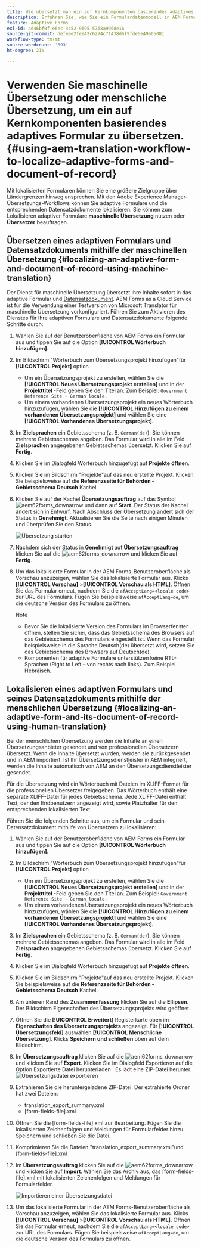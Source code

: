 ```yaml
---
title: Wie übersetzt man ein auf Kernkomponenten basierendes adaptives Formular?
description: Erfahren Sie, wie Sie ein Formulardatenmodell in AEM Forms erstellen, das Modell mit Beispieldaten und -diensten testen und verschiedene Optionen für ein Modell konfigurieren.
feature: Adaptive Forms
exl-id: ad46bf0f-e6ec-4c52-9695-5768a9968e16
source-git-commit: defeee2fee42c6274c71438d6f9fde6e49a05081
workflow-type: tm+mt
source-wordcount: '893'
ht-degree: 21%

---
```


# Verwenden Sie maschinelle Übersetzung oder menschliche Übersetzung, um ein auf Kernkomponenten basierendes adaptives Formular zu übersetzen. {#using-aem-translation-workflow-to-localize-adaptive-forms-and-document-of-record}

Mit lokalisierten Formularen können Sie eine größere Zielgruppe über Ländergrenzen hinweg ansprechen. Mit den Adobe Experience Manager-Übersetzungs-Workflows können Sie adaptive Formulare und die entsprechenden Datensatzdokumente lokalisieren. Sie können zum Lokalisieren adaptiver Formulare **maschinelle Übersetzung** nutzen oder **Übersetzer** beauftragen.

## Übersetzen eines adaptiven Formulars und Datensatzdokuments mithilfe der maschinellen Übersetzung {#localizing-an-adaptive-form-and-document-of-record-using-machine-translation}

Der Dienst für maschinelle Übersetzung übersetzt Ihre Inhalte sofort in das adaptive Formular und [Datensatzdokument](/help/forms/generate-document-of-record-core-components.md). AEM Forms as a Cloud Service ist für die Verwendung einer Testversion von Microsoft Translator für maschinelle Übersetzung vorkonfiguriert. Führen Sie zum Aktivieren des Dienstes für Ihre adaptiven Formulare und Datensatzdokumente folgende Schritte durch:

1. Wählen Sie auf der Benutzeroberfläche von AEM Forms ein Formular aus und tippen Sie auf die Option **[!UICONTROL Wörterbuch hinzufügen]**.
1. Im Bildschirm &quot;Wörterbuch zum Übersetzungsprojekt hinzufügen&quot;für **[!UICONTROL Projekt]** option

   * Um ein Übersetzungsprojekt zu erstellen, wählen Sie die **[!UICONTROL Neues Übersetzungsprojekt erstellen]** und in der **Projekttitel** -Feld geben Sie den Titel an. Zum Beispiel: `Government Reference Site - German locale.`
   * Um einem vorhandenen Übersetzungsprojekt ein neues Wörterbuch hinzuzufügen, wählen Sie die **[!UICONTROL Hinzufügen zu einem vorhandenen Übersetzungsprojekt]** und wählen Sie eine **[!UICONTROL Vorhandenes Übersetzungsprojekt]**.
1. Im **Zielsprachen** ein Gebietsschema (z. B. `German(de)`). Sie können mehrere Gebietsschemas angeben. Das Formular wird in alle im Feld **Zielsprachen** angegebenen Gebietsschemas übersetzt. Klicken Sie auf **Fertig**.
1. Klicken Sie im Dialogfeld Wörterbuch hinzugefügt auf **Projekte öffnen**.
1. Klicken Sie im Bildschirm &quot;Projekte&quot;auf das neu erstellte Projekt. Klicken Sie beispielsweise auf die **Referenzseite für Behörden - Gebietsschema Deutsch** Kachel.
1. Klicken Sie auf der Kachel **Übersetzungsauftrag** auf das Symbol ![aem62forms_downarrow](assets/aem62forms_downarrow.png) und dann auf **Start**. Der Status der Kachel ändert sich in Entwurf. Nach Abschluss der Übersetzung ändert sich der Status in **Genehmigt**. Aktualisieren Sie die Seite nach einigen Minuten und überprüfen Sie den Status.

   ![Übersetzung starten](/help/forms/assets/adaptive-forms-core-components-start-translation.png)
1. Nachdem sich der Status in **Genehmigt** auf **Übersetzungsauftrag** klicken Sie auf die ![aem62forms_downarrow](assets/aem62forms_downarrow.png) und klicken Sie auf **Fertig**.

1. Um das lokalisierte Formular in der AEM Forms-Benutzeroberfläche als Vorschau anzuzeigen, wählen Sie das lokalisierte Formular aus. Klicks **[!UICONTROL Vorschau]** >**[!UICONTROL Vorschau als HTML]**. Öffnen Sie das Formular erneut, nachdem Sie die `afAcceptLang=<locale code>` zur URL des Formulars. Fügen Sie beispielsweise `afAcceptLang=de`, um die deutsche Version des Formulars zu öffnen.


   >[!NOTE]
   >
   >* Bevor Sie die lokalisierte Version des Formulars im Browserfenster öffnen, stellen Sie sicher, dass das Gebietsschema des Browsers auf das Gebietsschema des Formulars eingestellt ist. Wenn das Formular beispielsweise in die Sprache Deutsch(de) übersetzt wird, setzen Sie das Gebietsschema des Browsers auf Deutsch(de).
   >* Komponenten für adaptive Formulare unterstützen keine RTL-Sprachen (Right to Left – von rechts nach links). Zum Beispiel Hebräisch.

<!-- 
   Along with the Adaptive form, the auto-generated document of record is also localized.

   For more information on Document of Record settings and configuration, see:

   [Document of Record Template](/help/forms/using/generate-document-of-record-for-non-xfa-based-adaptive-forms.md#p-document-of-record-template-configuration-p)

   [Document of Record settings](/help/forms/using/generate-document-of-record-for-non-xfa-based-adaptive-forms.md#p-document-of-record-settings-p)

1. [Customize the branding information of the document of record](/help/forms/using/generate-document-of-record-for-non-xfa-based-adaptive-forms.md) and ensure that the browser locale is set to the same language to which you have localized the Adaptive Form using machine language. The browser locale helps localize the branding information in the document of record.
1. To view the localized document of record, tap Generate Preview. The document of record PDF is generated and opened in a new tab in your browser.

-->

## Lokalisieren eines adaptiven Formulars und seines Datensatzdokuments mithilfe der menschlichen Übersetzung {#localizing-an-adaptive-form-and-its-document-of-record-using-human-translation}

Bei der menschlichen Übersetzung werden die Inhalte an einen Übersetzungsanbieter gesendet und von professionellen Übersetzern übersetzt. Wenn die Inhalte übersetzt wurden, werden sie zurückgesendet und in AEM importiert. Ist Ihr Übersetzungsdienstleister in AEM integriert, werden die Inhalte automatisch von AEM an den Übersetzungsdienstleister gesendet.

Für die Übersetzung wird ein Wörterbuch mit Dateien im XLIFF-Format für die professionellen Übersetzer freigegeben. Das Wörterbuch enthält eine separate XLIFF-Datei für jedes Gebietsschema. Jede XLIFF-Datei enthält Text, der den Endbenutzern angezeigt wird, sowie Platzhalter für den entsprechenden lokalisierten Text.

Führen Sie die folgenden Schritte aus, um ein Formular und sein Datensatzdokument mithilfe von Übersetzern zu lokalisieren:

1. Wählen Sie auf der Benutzeroberfläche von AEM Forms ein Formular aus und tippen Sie auf die Option **[!UICONTROL Wörterbuch hinzufügen]**.
1. Im Bildschirm &quot;Wörterbuch zum Übersetzungsprojekt hinzufügen&quot;für **[!UICONTROL Projekt]** option

   * Um ein Übersetzungsprojekt zu erstellen, wählen Sie die **[!UICONTROL Neues Übersetzungsprojekt erstellen]** und in der **Projekttitel** -Feld geben Sie den Titel an. Zum Beispiel: `Government Reference Site - German locale.`
   * Um einem vorhandenen Übersetzungsprojekt ein neues Wörterbuch hinzuzufügen, wählen Sie die **[!UICONTROL Hinzufügen zu einem vorhandenen Übersetzungsprojekt]** und wählen Sie eine **[!UICONTROL Vorhandenes Übersetzungsprojekt]**.
1. Im **Zielsprachen** ein Gebietsschema (z. B. `German(de)`). Sie können mehrere Gebietsschemas angeben. Das Formular wird in alle im Feld **Zielsprachen** angegebenen Gebietsschemas übersetzt. Klicken Sie auf **Fertig**.
1. Klicken Sie im Dialogfeld Wörterbuch hinzugefügt auf **Projekte öffnen**.
1. Klicken Sie im Bildschirm &quot;Projekte&quot;auf das neu erstellte Projekt. Klicken Sie beispielsweise auf die **Referenzseite für Behörden - Gebietsschema Deutsch** Kachel.
1. Am unteren Rand des **Zusammenfassung** klicken Sie auf die **Ellipsen**. Der Bildschirm Eigenschaften des Übersetzungsprojekts wird geöffnet.
1. Öffnen Sie die **[!UICONTROL Erweitert]** Registerkarte oben im **Eigenschaften des Übersetzungsprojekts** angezeigt. Für **[!UICONTROL Übersetzungsfeld]** auswählen **[!UICONTROL Menschliche Übersetzung]**. Klicks **Speichern und schließen** oben auf dem Bildschirm.
1. Im **Übersetzungsauftrag** klicken Sie auf die ![aem62forms_downarrow](assets/aem62forms_downarrow.png) und klicken Sie auf **Export**. Klicken Sie im Dialogfeld Exportieren auf die Option Exportierte Datei herunterladen . Es lädt eine ZIP-Datei herunter.
   ![Übersetzungsdatei exportieren](/help/forms/assets/adaptive-forms-core-components-start-translation-export.png)
1. Extrahieren Sie die heruntergeladene ZIP-Datei. Der extrahierte Ordner hat zwei Dateien:
   * translation_export_summary.xml
   * [form-fields-file].xml
1. Öffnen Sie die [form-fields-file].xml zur Bearbeitung. Fügen Sie die lokalisierten Zeichenfolgen und Meldungen für Formularfelder hinzu. Speichern und schließen Sie die Datei.
1. Komprimieren Sie die Dateien &quot;translation_export_summary.xml&quot;und [form-fields-file].xml
1. Im **Übersetzungsauftrag** klicken Sie auf die ![aem62forms_downarrow](assets/aem62forms_downarrow.png) und klicken Sie auf **Import**. Wählen Sie das Archiv aus, das [form-fields-file].xml mit lokalisierten Zeichenfolgen und Meldungen für Formularfelder.

   ![Importieren einer Übersetzungsdatei](/help/forms/assets/adaptive-forms-core-components-start-translation-import.png)

1. Um das lokalisierte Formular in der AEM Forms-Benutzeroberfläche als Vorschau anzuzeigen, wählen Sie das lokalisierte Formular aus. Klicks **[!UICONTROL Vorschau]** >**[!UICONTROL Vorschau als HTML]**. Öffnen Sie das Formular erneut, nachdem Sie die `afAcceptLang=<locale code>` zur URL des Formulars. Fügen Sie beispielsweise `afAcceptLang=de`, um die deutsche Version des Formulars zu öffnen.
